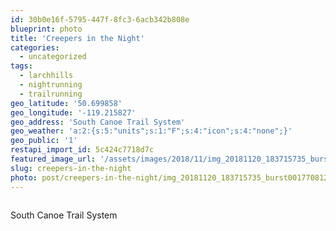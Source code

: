 ```yaml
---
id: 30b0e16f-5795-447f-8fc3-6acb342b808e
blueprint: photo
title: 'Creepers in the Night'
categories:
  - uncategorized
tags:
  - larchhills
  - nightrunning
  - trailrunning
geo_latitude: '50.699858'
geo_longitude: '-119.215827'
geo_address: 'South Canoe Trail System'
geo_weather: 'a:2:{s:5:"units";s:1:"F";s:4:"icon";s:4:"none";}'
geo_public: '1'
restapi_import_id: 5c424c7718d7c
featured_image_url: '/assets/images/2018/11/img_20181120_183715735_burst0017708120475710322016-scaled.jpg'
slug: creepers-in-the-night
photo: post/creepers-in-the-night/img_20181120_183715735_burst0017708120475710322016-scaled.jpg
---
```

<p><!-- wp:image {"id":91} --></p>
<figure class="wp-block-image"><img src="/assets/images/2018/11/img_20181120_183715735_burst0017708120475710322016.jpg?w=768" alt="" class="wp-image-91" /></figure>
<p><!-- /wp:image --></p>
<p><!-- wp:paragraph --></p>
<p>South Canoe Trail System</p>
<p><!-- /wp:paragraph --></p>
